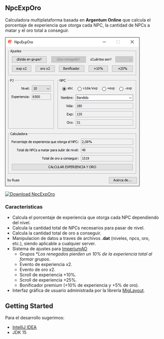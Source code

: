 ## NpcExpOro
Calculadora multiplataforma basada en **Argentum Online** que calcula el porcentaje de experiencia que otorga cada NPC, la cantidad de NPCs a matar y el oro total a conseguir.

![](screenshot.png)

[![Download NpcExpOro](https://a.fsdn.com/con/app/sf-download-button)](https://sourceforge.net/projects/npcexporo/files/latest/download)

### Características
- Calcula el porcentaje de experiencia que otorga cada NPC dependiendo del nivel.
- Calcula la cantidad total de NPCs necesarios para pasar de nivel.
- Calcula la cantidad total de oro a conseguir.
- Manipulacion de datos a traves de archivos **.dat** (niveles, npcs, oro, etc.), siendo aplicable a cualquier server.
- Sistema de ajustes para [ImperiumAO](https://www.imperiumao.com.ar/)
	- Grupos *_Los renegados pierden un 10% de la experiencia total al formar grupos_.
	- Evento de experiencia x2.
	- Evento de oro x2.
	- Scroll de experiencia +10%.
	- Scroll de experiencia +25%.
	- Bonificador premium (+10% de experiencia y +5% de oro).
- Interfaz gráfica de usuario administrada por la librería [MigLayout](https://github.com/mikaelgrev/miglayout).

## Getting Started

Para el desarrollo sugerimos:
- [IntelliJ IDEA](https://www.jetbrains.com/es-es/idea/)
- JDK 15
